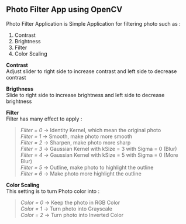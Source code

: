 ## Photo Filter App using OpenCV
Photo Filter Application is Simple Application for filtering photo such as :
1. Contrast
2. Brightness
3. Filter
4. Color Scaling  


**Contrast**  
Adjust slider to right side to increase contrast and left side to decrease contrast  


**Brigthness**\
Slide to right side to increase brightness and left side to decrease brightness  


**Filter**  
Filter has many effect to apply :
> *Filter = 0* -> Identity Kernel, which mean the original photo\
> *Filter = 1* -> Smooth, make photo more smooth\
> *Filter = 2* -> Sharpen, make photo more sharp\
> *Filter = 3* -> Gaussian Kernel with kSize = 3 with Sigma = 0 (Blur)\
> *Filter = 4* -> Gaussian Kernel with kSize = 5 with Sigma = 0 (More Blur)\
> *Filter = 5* -> Outline, make photo to highlight the outline\
> *Filter = 6* -> Make photo more highlight the outline


**Color Scaling**\
This setting is to turn Photo color into :
> *Color = 0* -> Keep the photo in RGB Color\
*Color = 1* -> Turn photo into Grayscale\
*Color = 2* -> Turn photo into Inverted Color


